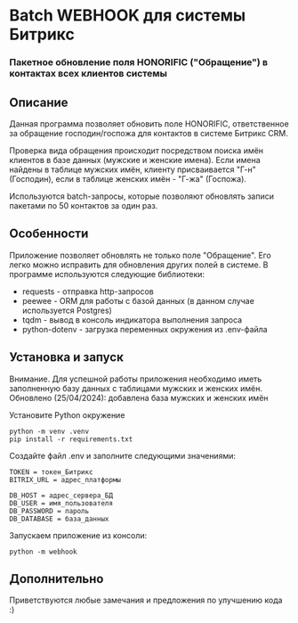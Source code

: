 # Batch WEBHOOK для системы Битрикс 
### Пакетное обновление поля HONORIFIC ("Обращение") в контактах всех клиентов системы

## Описание
Данная программа позволяет обновить поле HONORIFIC, ответственное за обращение господин/госпожа для контактов в системе Битрикс CRM.

Проверка вида обращения происходит посредством поиска имён клиентов в базе данных (мужские и женские имена). Если имена найдены в таблице мужских имён, клиенту присваивается "Г-н" (Господин), если в таблице женских имён - "Г-жа" (Госпожа).

Используются batch-запросы, которые позволяют обновлять записи пакетами по 50 контактов за один раз.

## Особенности
Приложение позволяет обновлять не только поле "Обращение". Его легко можно исправить для обновления других полей в системе.
В программе используются следующие библиотеки:
- requests - отправка http-запросов
- peewee - ORM для работы с базой данных (в данном случае используется Postgres)
- tqdm - вывод в консоль индикатора выполнения запроса
- python-dotenv - загрузка переменных окружения из .env-файла

## Установка и запуск

Внимание. Для успешной работы приложения необходимо иметь заполненную базу данных с таблицами мужских и женских имён. 
Обновлено (25/04/2024): добавлена база мужских и женских имён

Установите Python окружение
```
python -m venv .venv
pip install -r requirements.txt
```

Создайте файл .env и заполните следующими значениями:
```
TOKEN = токен_Битрикс
BITRIX_URL = адрес_платформы

DB_HOST = адрес_сервера_БД
DB_USER = имя_пользователя
DB_PASSWORD = пароль
DB_DATABASE = база_данных
```

Запускаем приложение из консоли:
```
python -m webhook
```

## Дополнительно
Приветствуются любые замечания и предложения по улучшению кода :)
